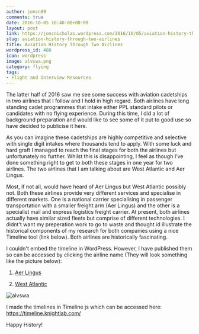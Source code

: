 ```yaml
---
author: joncn89
comments: true
date: 2016-10-05 16:48:08+00:00
layout: post
link: https://joncnicholas.wordpress.com/2016/10/05/aviation-history-through-two-airlines/
slug: aviation-history-through-two-airlines
title: Aviation History Through Two Airlines
wordpress_id: 488
icon: wordpress
image: alvswa.png
category: flying
tags:
- Flight and Interview Resources
---
```


The latter half of 2016 saw me see some success with aviation cadetships in two airlines that I follow and I hold in high regard. Both airlines have long standing cadet programmes that intake either PPL standard pilots or candidates with no flying experience. During this time, I did a lot of background preparation and would like to see some of it put to good use so have decided to publicise it here.

As you can imagine these cadetships are highly competitive and selective with single digit intakes where thousands tend to apply. With some luck and hard graft I managed to reach the final stages for both the airlines but unfortunately no further. Whilst this is disappointing, I feel as though I’ve done something right to get to both these stages in one year for two airlines. The two airlines that I am talking about are West Atlantic and Aer Lingus.

Most, if not all, would have heard of Aer Lingus but West Atlantic possibly not. Both these airlines provide very different services and specialise in different markets. One is a national carrier specialising in passenger transportation with a smaller freight arm (Aer Lingus) and the other is a specialist mail and express logistics freight carrier. At present, both airlines actually have similar sized fleets but comprise of different technologies. I didnt't want my preperation work to go to waste and thought id illustrate the historical components of my research for both companies using a nice Timeline tool (link below). Both airlines are historically fascinating.

I couldn't embed the timeline in WordPress. However, I have published them so can be accessed by clicking the airline name (They will look something like the picture below):



	
  1. [Aer Lingus](https://cdn.knightlab.com/libs/timeline3/latest/embed/index.html?source=15Ica5QalRG9PPpkpaRoiczpf33EO2MxelhzihaFIios&font=Default&lang=en&initial_zoom=2&height=650)

	
  2. [West Atlantic](https://cdn.knightlab.com/libs/timeline3/latest/embed/index.html?source=1fXTu67jvOb7Gfmy-kDmZLyJGFf7GmLZL4_6aLyl3FhE&font=Default&lang=en&initial_zoom=2&height=650)


![alvswa](https://joncnicholas.files.wordpress.com/2016/10/alvswa.png)

I made the timelines in Timeline js which can be accessed here: https://timeline.knightlab.com/

Happy History!
